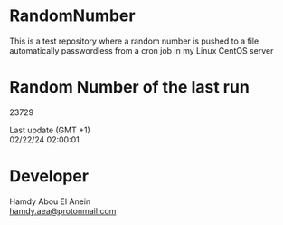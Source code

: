 # RandomNumber    
This is a test repository where a random number is pushed to a file automatically passwordless from a cron job in my Linux CentOS server    
# Random Number of the last run   
23729
      
Last update (GMT +1)    
02/22/24 02:00:01
# Developer    
Hamdy Abou El Anein   
hamdy.aea@protonmail.com
